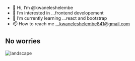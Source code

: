 - 👋 Hi, I’m @kwaneleshelembe
- 👀 I’m interested in ...frontend developement
- 🌱 I’m currently learning ...react and bootstrap
- 📫 How to reach me ...kwaneleshelembe841@gmail.com

## No worries

<div style="width:100%;">
  <img alt="landscape" src="https://th.bing.com/th/id/OIP.UJeRg1yhno_mVvEdSOFPowHaET?w=326&h=188&c=7&r=0&o=5&pid=1.7"/>
</div>

<!---
kwaneleshelembe/kwaneleshelembe is a ✨ special ✨ repository because its `README.md` (this file) appears on your GitHub profile.
You can click the Preview link to take a look at your changes.
--->
